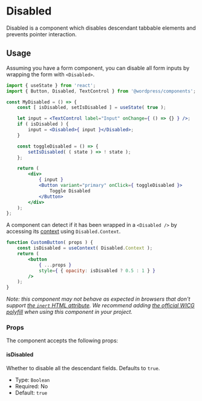 # Disabled

Disabled is a component which disables descendant tabbable elements and prevents pointer interaction.

## Usage

Assuming you have a form component, you can disable all form inputs by wrapping the form with `<Disabled>`.

```jsx
import { useState } from 'react';
import { Button, Disabled, TextControl } from '@wordpress/components';

const MyDisabled = () => {
	const [ isDisabled, setIsDisabled ] = useState( true );

	let input = <TextControl label="Input" onChange={ () => {} } />;
	if ( isDisabled ) {
		input = <Disabled>{ input }</Disabled>;
	}

	const toggleDisabled = () => {
		setIsDisabled( ( state ) => ! state );
	};

	return (
		<div>
			{ input }
			<Button variant="primary" onClick={ toggleDisabled }>
				Toggle Disabled
			</Button>
		</div>
	);
};
```

A component can detect if it has been wrapped in a `<Disabled />` by accessing its [context](https://reactjs.org/docs/context.html) using `Disabled.Context`.

```jsx
function CustomButton( props ) {
	const isDisabled = useContext( Disabled.Context );
	return (
		<button
			{ ...props }
			style={ { opacity: isDisabled ? 0.5 : 1 } }
		/>
	);
}
```

_Note: this component may not behave as expected in browsers that don't support [the `inert` HTML attribute](https://developer.mozilla.org/en-US/docs/Web/API/HTMLElement/inert). We recommend adding [the official WICG polyfill](https://github.com/WICG/inert) when using this component in your project._

### Props

The component accepts the following props:

#### isDisabled

Whether to disable all the descendant fields. Defaults to `true`.

-   Type: `Boolean`
-   Required: No
-   Default: `true`

